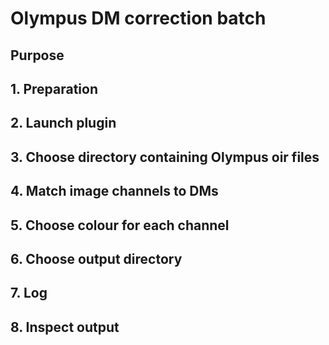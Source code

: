 # Olympus DM correction batch

## Purpose


## 1. Preparation


## 2. Launch plugin

## 3. Choose directory containing Olympus oir files

## 4. Match image channels to DMs

## 5. Choose colour for each channel

## 6. Choose output directory

## 7. Log

## 8. Inspect output

